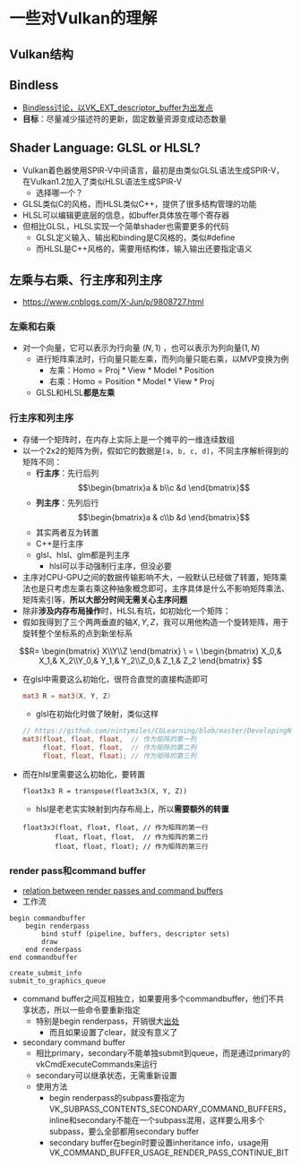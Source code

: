 # 一些对Vulkan的理解
## Vulkan结构


## Bindless
- [Bindless讨论，以VK_EXT_descriptor_buffer为出发点](https://www.khronos.org/blog/vk-ext-descriptor-buffer)
- **目标**：尽量减少描述符的更新，固定数量资源变成动态数量

## Shader Language: GLSL or HLSL?
- Vulkan着色器使用SPIR-V中间语言，最初是由类似GLSL语法生成SPIR-V，在Vulkan1.2加入了类似HLSL语法生成SPIR-V
  - 选择哪一个？
- GLSL类似C的风格，而HLSL类似C++，提供了很多结构管理的功能
- HLSL可以编辑更底层的信息，如buffer具体放在哪个寄存器
- 但相比GLSL，HLSL实现一个简单shader也需要更多的代码
  - GLSL定义输入、输出和binding是C风格的，类似#define
  - 而HLSL是C++风格的，需要用结构体，输入输出还要指定语义


## 左乘与右乘、行主序和列主序
- https://www.cnblogs.com/X-Jun/p/9808727.html

### 左乘和右乘
- 对一个向量，它可以表示为行向量 $(N,1)$ ，也可以表示为列向量$(1,N)$
  - 进行矩阵乘法时，行向量只能左乘，而列向量只能右乘，以MVP变换为例
    - 左乘：$\text{Homo}=\text{Proj}*\text{View}*\text{Model}*\text{Position}$
    - 右乘：$\text{Homo}=\text{Position}*\text{Model}*\text{View}*\text{Proj}$
  - GLSL和HLSL**都是左乘**

### 行主序和列主序
- 存储一个矩阵时，在内存上实际上是一个摊平的一维连续数组
- 以一个2x2的矩阵为例，假如它的数据是```[a, b, c, d]```，不同主序解析得到的矩阵不同：
  - **行主序**：先行后列$$\begin{bmatrix}a & b\\c &d \end{bmatrix}$$
  - **列主序**：先列后行$$\begin{bmatrix}a & c\\b &d \end{bmatrix}$$
  - 其实两者互为转置
  - C++是行主序
  - glsl、hlsl、glm都是列主序
    - hlsl可以手动强制行主序，但没必要
- 主序对CPU-GPU之间的数据传输影响不大，一般默认已经做了转置，矩阵乘法也是只考虑左乘右乘这种抽象概念即可，主序具体是什么不影响矩阵乘法、矩阵索引等，**所以大部分时间无需关心主序问题**
- 除非**涉及内存布局操作**时，HLSL有坑，如初始化一个矩阵：
- 假如我得到了三个两两垂直的轴$X,Y,Z$，我可以用他构造一个旋转矩阵，用于旋转整个坐标系的点到新坐标系

$$R=
\begin{bmatrix}
X\\Y\\Z
\end{bmatrix} \
= \
\begin{bmatrix}
X_0,& X_1,& X_2\\Y_0,& Y_1,& Y_2\\Z_0,& Z_1,& Z_2
\end{bmatrix}
$$
- 在glsl中需要这么初始化，很符合直觉的直接构造即可
  ```glsl
  mat3 R = mat3(X, Y, Z)
  ```
  - glsl在初始化时做了映射，类似这样
  ```glsl
  // https://github.com/nintymiles/CGLearning/blob/master/DevelopingNotes/Matrix-Initialization-In-GLSL-2019-12-20.md
  mat3(float, float, float,  // 作为矩阵的第一列
	   float, float, float,  // 作为矩阵的第二列
	   float, float, float); // 作为矩阵的第三列
  ```
- 而在hlsl里需要这么初始化，要转置
  ```hlsl
  float3x3 R = transpose(float3x3(X, Y, Z))
  ```
  - hlsl是老老实实映射到内存布局上，所以**需要额外的转置**
  ```hlsl
  float3x3(float, float, float, // 作为矩阵的第一行
	      float, float, float,  // 作为矩阵的第二行
	      float, float, float); // 作为矩阵的第三行
  ``` 


### render pass和command buffer
- [relation between render passes and command buffers](https://stackoverflow.com/questions/48521961/what-is-the-relation-between-render-passes-command-buffers-and-clearing-of-atta)
- 工作流
```
begin commandbuffer 
    begin renderpass
        bind stuff (pipeline, buffers, descriptor sets)
        draw
    end renderpass
end commandbuffer

create_submit_info
submit_to_graphics_queue
```
- command buffer之间互相独立，如果要用多个commandbuffer，他们不共享状态，所以一些命令要重新指定
  - 特别是begin renderpass，开销很大[出处](https://kylemayes.github.io/vulkanalia/dynamic/secondary_command_buffers.html)
    - 而且如果设置了clear，就没有意义了
- secondary command buffer
  - 相比primary，secondary不能单独submit到queue，而是通过primary的vkCmdExecuteCommands来运行
  - secondary可以继承状态，无需重新设置
  - 使用方法
    - begin renderpass的subpass要指定为VK_SUBPASS_CONTENTS_SECONDARY_COMMAND_BUFFERS，inline和secondary不能在一个subpass混用，这样要么用多个subpass，要么全部都用secondary buffer
    - secondary buffer在begin时要设置inheritance info，usage用VK_COMMAND_BUFFER_USAGE_RENDER_PASS_CONTINUE_BIT